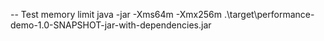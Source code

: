 -- Test memory limit
java -jar -Xms64m -Xmx256m  .\target\performance-demo-1.0-SNAPSHOT-jar-with-dependencies.jar